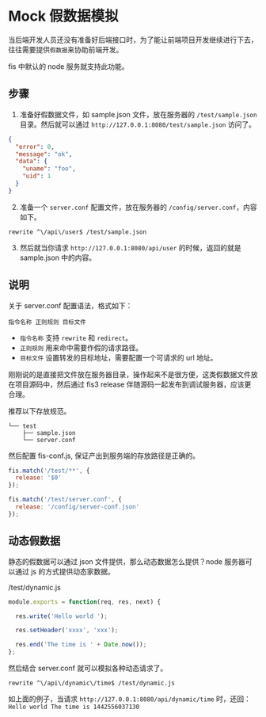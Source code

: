 # Mock 假数据模拟

当后端开发人员还没有准备好后端接口时，为了能让前端项目开发继续进行下去，往往需要提供`假数据`来协助前端开发。

fis 中默认的 node 服务就支持此功能。

## 步骤

1. 准备好假数据文件，如 sample.json 文件，放在服务器的 `/test/sample.json` 目录。然后就可以通过 `http://127.0.0.1:8080/test/sample.json` 访问了。

  ```json
  {
    "error": 0,
    "message": "ok",
    "data": {
      "uname": "foo",
      "uid": 1
    }
  }
  ```
2. 准备一个 `server.conf` 配置文件，放在服务器的 `/config/server.conf`，内容如下。

  ```
  rewrite ^\/api\/user$ /test/sample.json
  ```
3. 然后就当你请求 `http://127.0.0.1:8080/api/user` 的时候，返回的就是 sample.json 中的内容。

## 说明

关于 server.conf 配置语法，格式如下：

```
指令名称 正则规则 目标文件
```

* `指令名称` 支持 `rewrite` 和 `redirect`。
* `正则规则` 用来命中需要作假的请求路径。
* `目标文件` 设置转发的目标地址，需要配置一个可请求的 url 地址。

刚刚说的是直接把文件放在服务器目录，操作起来不是很方便，这类假数据文件放在项目源码中，然后通过 fis3 release 伴随源码一起发布到调试服务器，应该更合理。

推荐以下存放规范。

```
└── test
    ├── sample.json
    └── server.conf
```

然后配置 fis-conf.js, 保证产出到服务端的存放路径是正确的。

```js
fis.match('/test/**', {
  release: '$0'
});

fis.match('/test/server.conf', {
  release: '/config/server-conf.json'
});
```

## 动态假数据

静态的假数据可以通过 json 文件提供，那么动态数据怎么提供？node 服务器可以通过 js 的方式提供动态家数据。

/test/dynamic.js

```js
module.exports = function(req, res, next) {

  res.write('Hello world ');

  res.setHeader('xxxx', 'xxx');

  res.end('The time is ' + Date.now());
};
```

然后结合 server.conf 就可以模拟各种动态请求了。

```
rewrite ^\/api\/dynamic\/time$ /test/dynamic.js
```

如上面的例子，当请求 `http://127.0.0.1:8080/api/dynamic/time` 时，还回：`Hello world The time is 1442556037130`
